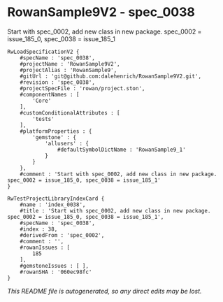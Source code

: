 # RowanSample9V2 - spec_0038
Start with spec_0002, add new class in new package. spec_0002 = issue_185_0, spec_0038 = issue_185_1
```
RwLoadSpecificationV2 {
	#specName : 'spec_0038',
	#projectName : 'RowanSample9V2',
	#projectAlias : 'RowanSample9',
	#gitUrl : 'git@github.com:dalehenrich/RowanSample9V2.git',
	#revision : 'spec_0038',
	#projectSpecFile : 'rowan/project.ston',
	#componentNames : [
		'Core'
	],
	#customConditionalAttributes : [
		'tests'
	],
	#platformProperties : {
		'gemstone' : {
			'allusers' : {
				#defaultSymbolDictName : 'RowanSample9_1'
			}
		}
	},
	#comment : 'Start with spec_0002, add new class in new package. spec_0002 = issue_185_0, spec_0038 = issue_185_1'
}

RwTestProjectLibraryIndexCard {
	#name : 'index_0038',
	#title : 'Start with spec_0002, add new class in new package. spec_0002 = issue_185_0, spec_0038 = issue_185_1',
	#specName : 'spec_0038',
	#index : 38,
	#derivedFrom : 'spec_0002',
	#comment : '',
	#rowanIssues : [
		185
	],
	#gemstoneIssues : [ ],
	#rowanSHA : '060ec98fc'
}
```

*This README file is autogenerated, so any direct edits may be lost.*
